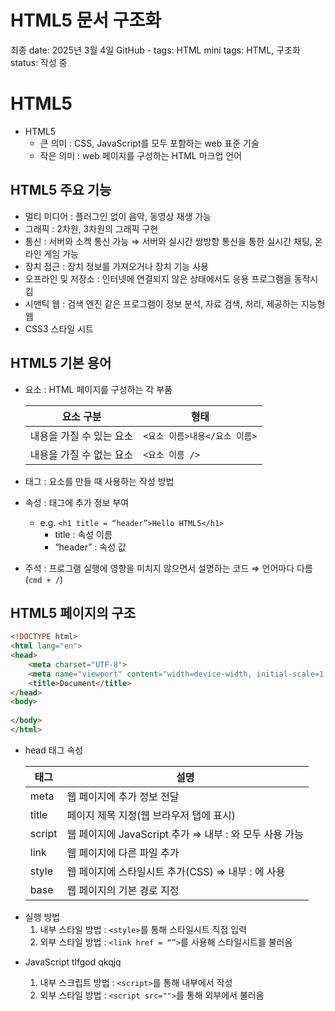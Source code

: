 # HTML5 문서 구조화

최종 date: 2025년 3월 4일
GitHub - tags: HTML
mini tags: HTML, 구조화
status: 작성 중

# HTML5

- HTML5
    - 큰 의미 : CSS, JavaScript를 모두 포함하는 web 표준 기술
    - 작은 의미 : web 페이지를 구성하는 HTML 마크업 언어

## HTML5 주요 기능

- 멀티 미디어 : 플러그인 없이 음악, 동영상 재생 가능
- 그래픽 : 2차원, 3차원의 그래픽 구현
- 통신 : 서버와 소켁 통신 가능 ⇒ 서버와 실시간 쌍방향 통신을 통한 실시간 채팅, 온라인 게임 가능
- 장치 접근 : 장치 정보를 가져오거나 장치 기능 사용
- 오프라인 및 저장소 : 인터넷에 연결되지 않은 상태에서도 응용 프로그램을 동작시킴
- 시맨틱 웹 : 검색 엔진 같은 프로그램이 정보 분석, 자료 검색, 처리, 제공하는 지능형 웹
- CSS3 스타일 시트

## HTML5 기본 용어

- 요소 : HTML 페이지를 구성하는 각 부품
    
    
    | 요소 구분 | 형태 |
    | --- | --- |
    | 내용을 가질 수 있는 요소 | `<요소 이름>내용</요소 이름>` |
    | 내용을 가질 수 없는 요소 | `<요소 이름 />` |
- 태그 : 요소를 만들 때 사용하는 작성 방법
- 속성 : 태그에 추가 정보 부여
    - e.g. `<h1 title = “header”>Hello HTML5</h1>`
        - title : 속성 이름
        - “header” : 속성 값
- 주석 : 프로그램 실행에 영향을 미치지 않으면서 설명하는 코드 ⇒ 언어마다 다름(`cmd + /`)

## HTML5 페이지의 구조

```html
<!DOCTYPE html>
<html lang="en">
<head>
    <meta charset="UTF-8">
    <meta name="viewport" content="width=device-width, initial-scale=1.0">
    <title>Document</title>
</head>
<body>
    
</body>
</html>
```

- head 태그 속성
    
    
    | 태그 | 설명 |
    | --- | --- |
    | meta | 웹 페이지에 추가 정보 전달 |
    | title | 페이지 제목 지정(웹 브라우저 탭에 표시) |
    | script | 웹 페이지에 JavaScript 추가 ⇒ 내부 : <head>와 <body>모두 사용 가능 |
    | link | 웹 페이지에 다른 파일 추가 |
    | style | 웹 페이지에 스타일시트 추가(CSS) ⇒ 내부 : <head>에 사용 |
    | base | 웹 페이지의 기본 경로 지정 |
- <style></style> 실행 방법
    1. 내부 스타일 방법 : `<style>`를 통해 스타일시트 직접 입력
    2. 외부 스타일 방법 : `<link href = “”>`를 사용해 스타일시트를 불러옴
- JavaScript tlfgod qkqjq
    1. 내부 스크립트 방법 : `<script>`를 통해 내부에서 작성
    2. 외부 스타일 방법 : `<script src="">`를 통해 외부에서 불러옴